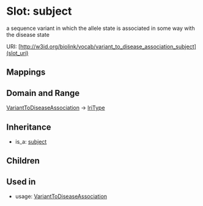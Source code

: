 # Slot: subject


a sequence variant in which the allele state is associated in some way with the disease state

URI: [http://w3id.org/biolink/vocab/variant_to_disease_association_subject](slot_uri)
## Mappings

## Domain and Range

[VariantToDiseaseAssociation](VariantToDiseaseAssociation.md) -> [IriType](IriType.md)
## Inheritance

 *  is_a: [subject](subject.md)
## Children

## Used in

 *  usage: [VariantToDiseaseAssociation](VariantToDiseaseAssociation.md)
